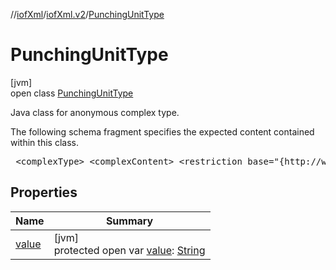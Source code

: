 //[iofXml](../../../index.md)/[iofXml.v2](../index.md)/[PunchingUnitType](index.md)

# PunchingUnitType

[jvm]\
open class [PunchingUnitType](index.md)

<p>Java class for anonymous complex type. <p>The following schema fragment specifies the expected content contained within this class. <pre> &lt;complexType&gt; &lt;complexContent&gt; &lt;restriction base="{http://www.w3.org/2001/XMLSchema}anyType"&gt; &lt;attribute name="value" use="required"&gt; &lt;simpleType&gt; &lt;restriction base="{http://www.w3.org/2001/XMLSchema}token"&gt; &lt;enumeration value="manual"/&gt; &lt;enumeration value="SI"/&gt; &lt;enumeration value="Emit"/&gt; &lt;enumeration value="other"/&gt; &lt;/restriction&gt; &lt;/simpleType&gt; &lt;/attribute&gt; &lt;/restriction&gt; &lt;/complexContent&gt; &lt;/complexType&gt; </pre>

## Properties

| Name | Summary |
|---|---|
| [value](value.md) | [jvm]<br>protected open var [value](value.md): [String](https://docs.oracle.com/javase/8/docs/api/java/lang/String.html) |
